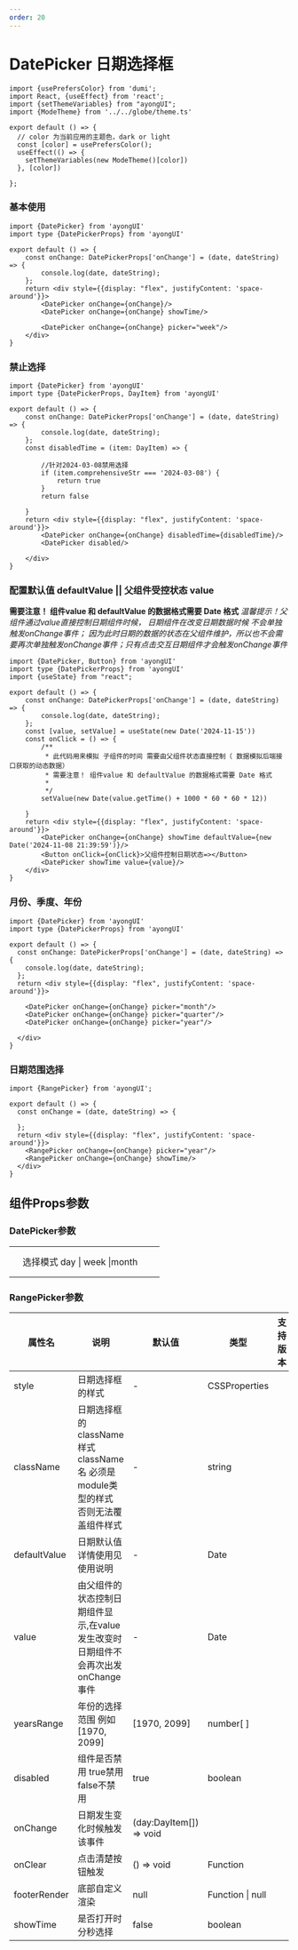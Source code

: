 ```yaml
---
order: 20
---
```


# DatePicker 日期选择框

```tsx  hideCode=true inline=true
import {usePrefersColor} from 'dumi';
import React, {useEffect} from 'react';
import {setThemeVariables} from "ayongUI";
import {ModeTheme} from '../../globe/theme.ts'

export default () => {
  // color 为当前应用的主题色，dark or light
  const [color] = usePrefersColor();
  useEffect(() => {
    setThemeVariables(new ModeTheme()[color])
  }, [color])

};
```



### 基本使用

```tsx
import {DatePicker} from 'ayongUI'
import type {DatePickerProps} from 'ayongUI'

export default () => {
    const onChange: DatePickerProps['onChange'] = (date, dateString) => {
        console.log(date, dateString);
    };
    return <div style={{display: "flex", justifyContent: 'space-around'}}>
        <DatePicker onChange={onChange}/>
        <DatePicker onChange={onChange} showTime/>
    
        <DatePicker onChange={onChange} picker="week"/>
    </div>
}
```
### 禁止选择

```tsx
import {DatePicker} from 'ayongUI'
import type {DatePickerProps, DayItem} from 'ayongUI'

export default () => {
    const onChange: DatePickerProps['onChange'] = (date, dateString) => {
        console.log(date, dateString);
    };
    const disabledTime = (item: DayItem) => {

        //针对2024-03-08禁用选择
        if (item.comprehensiveStr === '2024-03-08') {
            return true
        }
        return false

    }
    return <div style={{display: "flex", justifyContent: 'space-around'}}>
        <DatePicker onChange={onChange} disabledTime={disabledTime}/>
        <DatePicker disabled/>

    </div>
}
```

### 配置默认值 defaultValue || 父组件受控状态 value
****需要注意！ 组件value 和 defaultValue 的数据格式需要 Date 格式****
*温馨提示！父组件通过value直接控制日期组件时候， 日期组件在改变日期数据时候 不会单独触发onChange事件； 因为此时日期的数据的状态在父组件维护，所以也不会需要再次单独触发onChange事件；只有点击交互日期组件才会触发onChange事件*
```tsx
import {DatePicker, Button} from 'ayongUI'
import type {DatePickerProps} from 'ayongUI'
import {useState} from "react";

export default () => {
    const onChange: DatePickerProps['onChange'] = (date, dateString) => {
        console.log(date, dateString);
    };
    const [value, setValue] = useState(new Date('2024-11-15'))
    const onClick = () => {
        /**
         * 此代码用来模拟 子组件的时间 需要由父组件状态直接控制（ 数据模拟后端接口获取的动态数据）
         * 需要注意！ 组件value 和 defaultValue 的数据格式需要 Date 格式
         * 
         */
        setValue(new Date(value.getTime() + 1000 * 60 * 60 * 12))
       
    }
    return <div style={{display: "flex", justifyContent: 'space-around'}}>
        <DatePicker onChange={onChange} showTime defaultValue={new Date('2024-11-08 21:39:59')}/>
        <Button onClick={onClick}>父组件控制日期状态=></Button>
        <DatePicker showTime value={value}/>
    </div>
}
```

### 月份、季度、年份

```tsx
import {DatePicker} from 'ayongUI'
import type {DatePickerProps} from 'ayongUI'

export default () => {
  const onChange: DatePickerProps['onChange'] = (date, dateString) => {
    console.log(date, dateString);
  };
  return <div style={{display: "flex", justifyContent: 'space-around'}}>

    <DatePicker onChange={onChange} picker="month"/>
    <DatePicker onChange={onChange} picker="quarter"/>
    <DatePicker onChange={onChange} picker="year"/>

  </div>
}
```

### 日期范围选择

```tsx
import {RangePicker} from 'ayongUI';

export default () => {
  const onChange = (date, dateString) => {

  };
  return <div style={{display: "flex", justifyContent: 'space-around'}}>
    <RangePicker onChange={onChange} picker="year"/>
    <RangePicker onChange={onChange} showTime/>
  </div>
}
```

## 组件Props参数



### DatePicker参数



|      |                              |      |      |
| ---- | ---------------------------- | ---- | ---- |
|      |                              |      |      |
|      |                              |      |      |
|      | 选择模式 day \| week \|month |      |      |
|      |                              |      |      |
|      |                              |      |      |



### RangePicker参数

| **属性名**   | 说明                                                         | 默认值                  | 类型             | **支持版本** |
| ------------ | ------------------------------------------------------------ | ----------------------- | ---------------- | ------------ |
| style        | 日期选择框的样式                                             | -                       | CSSProperties    |              |
| className    | 日期选择框的className 样式<br/> className名 必须是module类型的样式 否则无法覆盖组件样式 | -                       | string           |              |
| defaultValue | 日期默认值 详情使用见使用说明                                | -                       | Date             |              |
| value        | 由父组件的状态控制日期组件显示,在value发生改变时 日期组件不会再次出发 onChange事件 | -                       | Date             |              |
| yearsRange   | 年份的选择范围 例如 [1970, 2099]                             | [1970, 2099]            | number[ ]        |              |
| disabled     | 组件是否禁用 true禁用 false不禁用                            | true                    | boolean          |              |
| onChange     | 日期发生变化时候触发该事件                                   | (day:DayItem[]) => void |                  |              |
| onClear      | 点击清楚按钮触发                                             | () => void              | Function         |              |
| footerRender | 底部自定义渲染                                               | null                    | Function \| null |              |
| showTime     | 是否打开时分秒选择                                           | false                   | boolean          |              |



